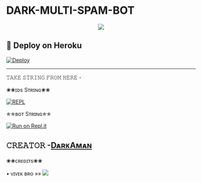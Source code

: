 # DARK-MULTI-SPAM-BOT

<p align="center">
  <img src="https://telegra.ph/file/faba17a9731e1130a4b5c.jpg">
</p>

## 🚀 Deploy on Heroku 
[![Deploy](https://www.herokucdn.com/deploy/button.svg)](https://dashboard.heroku.com/new?template=https%3A%2F%2Fgithub.com%2Fdarkaman6%2FSPAM-TEST)

------------------------------------------------

𝚃𝙰𝙺𝙴 𝚂𝚃𝚁𝙸𝙽𝙶 𝙵𝚁𝙾𝙼 𝙷𝙴𝚁𝙴 - 

  ❀❀ɪᴅs Sᴛʀɪɴɢ❀❀

[![REPL](https://repl.it/badge/github/DARKAMAN5/DARK-MULTI-SPAM-BOT)](https://replit.com/@DARKAMAN5/DARK-MULTI-SPAM-BOT)
 
  ✯✯ʙᴏᴛ Sᴛʀɪɴɢ✯✯

[![Run on Repl.it](https://repl.it/badge/github/YukkiBot/YukkiSpamBot)](https://replit.com/@unknownforall1/SPAM-BOT-REPL-BY-SIDDHANT-DEVIL)
     
## 𝙲𝚁𝙴𝙰𝚃𝙾𝚁 -[DᴀʀᴋAᴍᴀɴ](https://t.me/DARKAMAN)

❀❀ᴄʀᴇᴅɪᴛs❀❀

• ᴠɪᴠᴇᴋ ʙʀᴏ »»   <a href="https://github.com//unknownforall1" alt="ᴠɪᴠᴇᴋ ʙʀᴏ"> <img src="https://img.shields.io/badge/ᴠɪᴠᴇᴋ ʙʀᴏ-A679d?logo=github" /></a>
